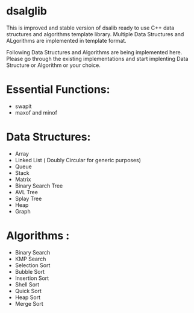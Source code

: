 # dsalglib
This is improved and stable version of dsalib ready to use C++ data structures and algorithms template library.
Multiple Data Structures and ALgorithms are implemented in template format.

Following Data Structures and Algorithms are being implemented here. Please go through the existing implementations and start implenting Data Structure or Algorithm or your choice.

# Essential Functions:

- swapit
- maxof and minof

# Data Structures:

- Array
- Linked List ( Doubly Circular for generic purposes)
- Queue
- Stack
- Matrix
- Binary Search Tree
- AVL Tree
- Splay Tree
- Heap
- Graph

# Algorithms :

- Binary Search
- KMP Search
- Selection Sort
- Bubble Sort
- Insertion Sort
- Shell Sort
- Quick Sort
- Heap Sort
- Merge Sort

